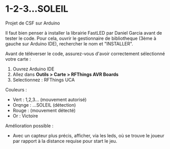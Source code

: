 # 1-2-3...SOLEIL
Projet de CSF sur Arduino

Il faut bien penser à installer la librairie FastLED par Daniel Garcia avant de tester le code.
Pour cela, ouvrir le gestionnaire de bibliotheque (3ème à gauche sur Arduino IDE), rechercher le nom et "INSTALLER".

Avant de téléverser le code, assurez-vous d'avoir correctement sélectionné votre carte :

1. Ouvrez Arduino IDE
2. Allez dans **Outils > Carte > RFThings AVR Boards**
3. Selectionnez : RFThings UCA


Couleurs :
- Vert : 1,2,3... (mouvement autorisé)
- Orqnge : ...SOLEIL (détection)
- Rouge : (mouvement détecté)
- Or : Victoire

Amélioration possible : 
- Avec un capteur plus précis, afficher, via les leds, où se trouve le joueur par rapport à la distance requise pour start le jeu.
